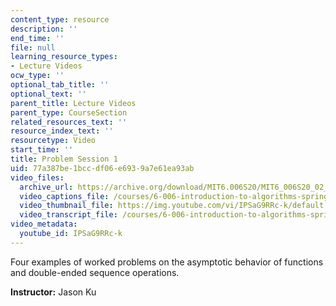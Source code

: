 ```yaml
---
content_type: resource
description: ''
end_time: ''
file: null
learning_resource_types:
- Lecture Videos
ocw_type: ''
optional_tab_title: ''
optional_text: ''
parent_title: Lecture Videos
parent_type: CourseSection
related_resources_text: ''
resource_index_text: ''
resourcetype: Video
start_time: ''
title: Problem Session 1
uid: 77a387be-1bcc-df06-e693-9a7e61ea93ab
video_files:
  archive_url: https://archive.org/download/MIT6.006S20/MIT6_006S20_02_07_Problem_Session_1_300k.mp4
  video_captions_file: /courses/6-006-introduction-to-algorithms-spring-2020/26345826aaea5a729dcb245a5e472f98_IPSaG9RRc-k.vtt
  video_thumbnail_file: https://img.youtube.com/vi/IPSaG9RRc-k/default.jpg
  video_transcript_file: /courses/6-006-introduction-to-algorithms-spring-2020/0395d6349cfd3826afbe8e0b501993f6_IPSaG9RRc-k.pdf
video_metadata:
  youtube_id: IPSaG9RRc-k
---
```


Four examples of worked problems on the asymptotic behavior of functions and double-ended sequence operations. 

**Instructor:** Jason Ku



